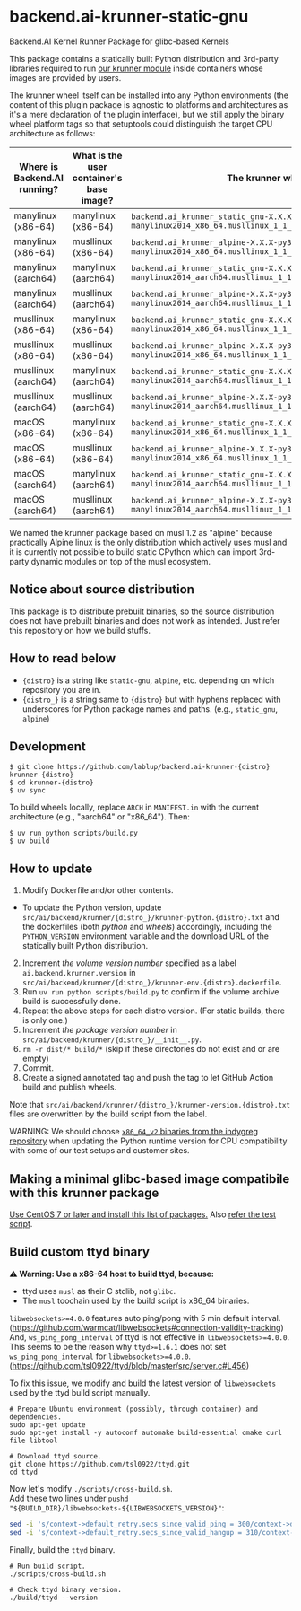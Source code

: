 # backend.ai-krunner-static-gnu
Backend.AI Kernel Runner Package for glibc-based Kernels

This package contains a statically built Python distribution and 3rd-party libraries required to run
[our krunner module](https://github.com/lablup/backend.ai/tree/main/src/ai/backend/kernel)
inside containers whose images are provided by users.

The krunner wheel itself can be installed into any Python environments (the content of this plugin
package is agnostic to platforms and architectures as it's a mere declaration of the plugin
interface), but we still apply the binary wheel platform tags so that setuptools could distinguish
the target CPU architecture as follows:

| Where is Backend.AI running? | What is the user container's base image? | The krunner wheel used |
|------------------------------|------------------------------------------|------------------------|
| manylinux (x86-64)           | manylinux (x86-64)                       | `backend.ai_krunner_static_gnu-X.X.X-py3-none-manylinux2014_x86_64.musllinux_1_1_x86_64.macosx_11_0_x86_64.whl` |
| manylinux (x86-64)           | musllinux (x86-64)                       | `backend.ai_krunner_alpine-X.X.X-py3-none-manylinux2014_x86_64.musllinux_1_1_x86_64.macosx_11_0_x86_64.whl` |
| manylinux (aarch64)          | manylinux (aarch64)                      | `backend.ai_krunner_static_gnu-X.X.X-py3-none-manylinux2014_aarch64.musllinux_1_1_aarch64.macosx_11_0_arm64.whl` |
| manylinux (aarch64)          | musllinux (aarch64)                      | `backend.ai_krunner_alpine-X.X.X-py3-none-manylinux2014_aarch64.musllinux_1_1_aarch64.macosx_11_0_arm64.whl` |
| musllinux (x86-64)           | manylinux (x86-64)                       | `backend.ai_krunner_static_gnu-X.X.X-py3-none-manylinux2014_x86_64.musllinux_1_1_x86_64.macosx_11_0_x86_64.whl` |
| musllinux (x86-64)           | musllinux (x86-64)                       | `backend.ai_krunner_alpine-X.X.X-py3-none-manylinux2014_x86_64.musllinux_1_1_x86_64.macosx_11_0_x86_64.whl` |
| musllinux (aarch64)          | manylinux (aarch64)                      | `backend.ai_krunner_static_gnu-X.X.X-py3-none-manylinux2014_aarch64.musllinux_1_1_aarch64.macosx_11_0_arm64.whl` |
| musllinux (aarch64)          | musllinux (aarch64)                      | `backend.ai_krunner_alpine-X.X.X-py3-none-manylinux2014_aarch64.musllinux_1_1_aarch64.macosx_11_0_arm64.whl` |
| macOS (x86-64)               | manylinux (x86-64)                       | `backend.ai_krunner_static_gnu-X.X.X-py3-none-manylinux2014_x86_64.musllinux_1_1_x86_64.macosx_11_0_x86_64.whl` |
| macOS (x86-64)               | musllinux (x86-64)                       | `backend.ai_krunner_alpine-X.X.X-py3-none-manylinux2014_x86_64.musllinux_1_1_x86_64.macosx_11_0_x86_64.whl` |
| macOS (aarch64)              | manylinux (aarch64)                      | `backend.ai_krunner_static_gnu-X.X.X-py3-none-manylinux2014_aarch64.musllinux_1_1_aarch64.macosx_11_0_arm64.whl` |
| macOS (aarch64)              | musllinux (aarch64)                      | `backend.ai_krunner_alpine-X.X.X-py3-none-manylinux2014_aarch64.musllinux_1_1_aarch64.macosx_11_0_arm64.whl` |

We named the krunner package based on musl 1.2 as "alpine" because practically Alpine linux is the
only distribution which actively uses musl and it is currently not possible to build static CPython
which can import 3rd-party dynamic modules on top of the musl ecosystem.

## Notice about source distribution

This package is to distribute prebuilt binaries, so the source distribution does not have prebuilt
binaries and does not work as intended.  Just refer this repository on how we build stuffs.

## How to read below

* `{distro}` is a string like `static-gnu`, `alpine`, etc. depending on which repository you are in.
* `{distro_}` is a string same to `{distro}` but with hyphens replaced with underscores for Python
  package names and paths. (e.g., `static_gnu`, `alpine`)

## Development

```console
$ git clone https://github.com/lablup/backend.ai-krunner-{distro} krunner-{distro}
$ cd krunner-{distro}
$ uv sync
```

To build wheels locally, replace `ARCH` in `MANIFEST.in` with the current architecture (e.g.,
"aarch64" or "x86_64"). Then:

```console
$ uv run python scripts/build.py
$ uv build
```

## How to update

1. Modify Dockerfile and/or other contents.
  - To update the Python version, update `src/ai/backend/krunner/{distro_}/krunner-python.{distro}.txt`
    and the dockerfiles (both _python_ and _wheels_) accordingly, including the
    `PYTHON_VERSION` environment variable and the download URL of the
    statically built Python distribution.
2. Increment *the volume version number* specified as a label `ai.backend.krunner.version`
   in `src/ai/backend/krunner/{distro_}/krunner-env.{distro}.dockerfile`.
3. Run `uv run python scripts/build.py` to confirm if the volume archive build is successfully done.
4. Repeat the above steps for each distro version. (For static builds, there is only one.)
5. Increment *the package version number* in `src/ai/backend/krunner/{distro_}/__init__.py`.
6. `rm -r dist/* build/*` (skip if these directories do not exist and or are empty)
7. Commit.
8. Create a signed annotated tag and push the tag to let GitHub Action build and publish wheels.

Note that `src/ai/backend/krunner/{distro_}/krunner-version.{distro}.txt` files are
overwritten by the build script from the label.

WARNING: We should choose [`x86_64_v2` binaries from the indygreg repository](https://gregoryszorc.com/docs/python-build-standalone/main/running.html)
when updating the Python runtime version for CPU compatibility with some of our
test setups and customer sites.

## Making a minimal glibc-based image compatibile with this krunner package

[Use CentOS 7 or later and install this list of packages.](https://github.com/lablup/backend.ai-krunner-static-gnu/blob/master/compat-test.Dockerfile)
Also [refer the test script](https://github.com/lablup/backend.ai-krunner-static-gnu/blob/main/scripts/test.sh).

## Build custom ttyd binary

**⚠️ Warning: Use a x86-64 host to build ttyd, because:**
  - ttyd uses `musl` as their C stdlib, not `glibc`.
  - The `musl` toochain used by the build script is x86_64 binaries.

`libwebsockets>=4.0.0` features auto ping/pong with 5 min default interval.
(https://github.com/warmcat/libwebsockets#connection-validity-tracking) And,
`ws_ping_pong_interval` of ttyd is not effective in `libwebsockets>=4.0.0`.
This seems to be the reason why `ttyd>=1.6.1` does not set
`ws_ping_pong_interval` for `libwebsockets>=4.0.0`.
(https://github.com/tsl0922/ttyd/blob/master/src/server.c#L456)

To fix this issue, we modify and build the latest version of `libwebsockets` used by the ttyd build script manually.

```console
# Prepare Ubuntu environment (possibly, through container) and dependencies.
sudo apt-get update
sudo apt-get install -y autoconf automake build-essential cmake curl file libtool

# Download ttyd source.
git clone https://github.com/tsl0922/ttyd.git
cd ttyd
```

Now let's modify `./scripts/cross-build.sh`.  
Add these two lines under `pushd "${BUILD_DIR}/libwebsockets-${LIBWEBSOCKETS_VERSION}"`:
```sh
sed -i 's/context->default_retry.secs_since_valid_ping = 300/context->default_retry.secs_since_valid_ping = 20/g' lib/core/context.c 
sed -i 's/context->default_retry.secs_since_valid_hangup = 310/context->default_retry.secs_since_valid_hangup = 30/g' lib/core/context.c 
```

Finally, build the `ttyd` binary.   
```console
# Run build script.
./scripts/cross-build.sh

# Check ttyd binary version.
./build/ttyd --version
```

